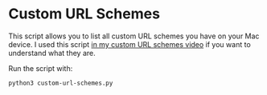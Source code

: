 # Custom URL Schemes

This script allows you to list all custom URL schemes you have on your Mac device. I used this script [in my custom URL schemes video](https://youtu.be/yVdt_kcNSag) if you want to understand what they are.

Run the script with:

```bash
python3 custom-url-schemes.py
```
